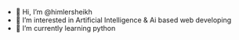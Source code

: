 - 👋 Hi, I’m @himlersheikh
- 👀 I’m interested in Artificial Intelligence & Ai based web developing 
- 🌱 I’m currently learning python


<!---
himlersheikh/himlersheikh is a ✨ special ✨ repository because its `README.md` (this file) appears on your GitHub profile.
You can click the Preview link to take a look at your changes.
--->
